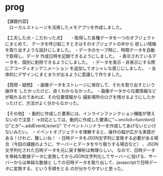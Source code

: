 # prog
【課題内容】<br>
　ローカルストレージを活用したメモアプリを作成しました。
 
【工夫した点・こだわった点】
　・取得した各種データを一つのオブジェクトにまとめて、
 データを呼び起こすときはそのオブジェクトの中から
 欲しい情報を取り出すような設計にしました。
 ・データのセーブ時に、時間データを自動で取得し、データ
 作成日時を記録できるようにしました。
 ・表示されているデータを、個別に削除できるようにしました。
 ・データを表示・非表示にする際にアコーディオンアニメーション
 を追加してオシャレな感じにしました。
 ・全体的にデザインにまとまりが出るように意識して作りました。
 
 【質問・疑問】
 ・画像データをストレージに保存して、それを取り出すという操作を
 したかったけど、良くわからなかった。
 ・画像データから位置情報などが取れるのであれば、その位置情報から
 撮影場所のログを残せるようにしたかったけど、方法がよく分からなかった。
 
 【その他】
 ・動的に作成した要素には、インラインファンクション機能が使えないので注意！
 →対応としては、動的に作成した要素に"~.onclick=function(){}"とか"~.addEventLisner()"
 でイベントハンドラーを作成してあげないといけないみたい。
 ・イベントオブジェクトを理解すると、操作の幅が広がる実感がある！けれど、難しいね！
 ・日時データをJSON文字列に変換する必要がある場合（今回の課題のように、サーバーとデータをやり取りする場合など）
 、JSON文字列化された日時データを元に戻す解析は無理らしい。
 なので、日時データを単純な数値データに変換してからJSON文字列化してサーバーに投げる、サーバーからは単純な数値と
 しての日時データを取り出して、javascriptで日時データに変換する、という手順をとる
 のが分かりやすいと思った。
